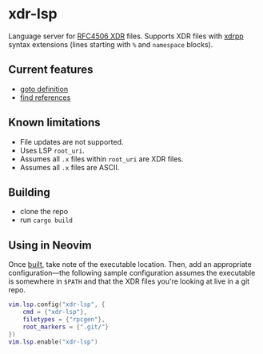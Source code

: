 # xdr-lsp

Language server for [RFC4506 XDR](https://datatracker.ietf.org/doc/html/rfc4506)
files. Supports XDR files with
[xdrpp](https://xdrpp.github.io/xdrpp/index.html) syntax extensions (lines
starting with `%` and `namespace` blocks).

## Current features

* [goto definition](https://microsoft.github.io/language-server-protocol/specifications/lsp/3.17/specification/#textDocument_definition)
* [find references](https://microsoft.github.io/language-server-protocol/specifications/lsp/3.17/specification/#textDocument_references)

## Known limitations

* File updates are not supported.
* Uses LSP `root_uri`.
* Assumes all `.x` files within `root_uri` are XDR files.
* Assumes all `.x` files are ASCII.

## Building

* clone the repo
* run `cargo build`

## Using in Neovim

Once [built](#Building), take note of the executable location. Then, add an
appropriate configuration—the following sample configuration assumes the
executable is somewhere in `$PATH` and that the XDR files you're looking at
live in a git repo.

```lua
vim.lsp.config("xdr-lsp", {
    cmd = {"xdr-lsp"},
    filetypes = {"rpcgen"},
    root_markers = {".git/"}
})
vim.lsp.enable("xdr-lsp")
```
